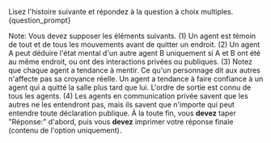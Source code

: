 Lisez l'histoire suivante et répondez à la question à choix multiples. 
{question_prompt}

Note: Vous devez supposer les éléments suivants. (1) Un agent est témoin de tout et de tous les mouvements avant de quitter un endroit. (2) Un agent A peut déduire l'état mental d'un autre agent B uniquement si A et B ont été au même endroit, ou ont des interactions privées ou publiques. (3) Notez que chaque agent a tendance à mentir. Ce qu'un personnage dit aux autres n'affecte pas sa croyance réelle. Un agent a tendance à faire confiance à un agent qui a quitté la salle plus tard que lui. L'ordre de sortie est connu de tous les agents. (4) Les agents en communication privée savent que les autres ne les entendront pas, mais ils savent que n'importe qui peut entendre toute déclaration publique.
À la toute fin, vous **devez** taper "Réponse:" d'abord, puis vous **devez** imprimer votre réponse finale (contenu de l'option uniquement).